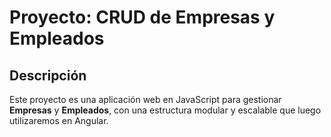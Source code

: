 # Proyecto: CRUD de Empresas y Empleados

## Descripción
Este proyecto es una aplicación web en JavaScript para gestionar **Empresas** y **Empleados**, con una estructura modular y escalable que luego utilizaremos en Angular.








